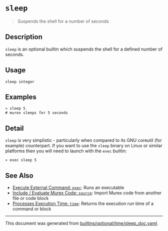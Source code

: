 # `sleep`

> Suspends the shell for a number of seconds

## Description

`sleep` is an optional builtin which suspends the shell for a defined number
of seconds.

## Usage

```
sleep integer
```

## Examples

```
» sleep 5
# murex sleeps for 5 seconds
```

## Detail

`sleep` is very simplistic - particularly when compared to its GNU coreutil
(for example) counterpart. If you want to use the `sleep` binary on Linux
or similar platforms then you will need to launch with the `exec` builtin:

```
» exec sleep 5
```

## See Also

* [Execute External Command: `exec`](../commands/exec.md):
  Runs an executable
* [Include / Evaluate Murex Code: `source`](../commands/source.md):
  Import Murex code from another file or code block
* [Processes Execution Time: `time`](../commands/time.md):
  Returns the execution run time of a command or block

<hr/>

This document was generated from [builtins/optional/time/sleep_doc.yaml](https://github.com/lmorg/murex/blob/master/builtins/optional/time/sleep_doc.yaml).